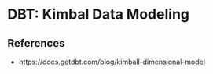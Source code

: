 # DBT: Kimbal Data Modeling

## References

* https://docs.getdbt.com/blog/kimball-dimensional-model
